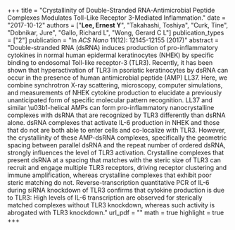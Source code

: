 +++
title = "Crystallinity of Double-Stranded RNA-Antimicrobial Peptide Complexes Modulates Toll-Like Receptor 3-Mediated Inflammation."
date = "2017-10-12"
authors = ["**Lee, Ernest Y**", "Takahashi, Toshiya", "Curk, Tine", "Dobnikar, Jure", "Gallo, Richard L", "Wong, Gerard C L"]
publication_types = ["2"]
publication = "In *ACS Nano* 11(12): 12145-12155 (2017)"
abstract = "Double-stranded RNA (dsRNA) induces production of pro-inflammatory cytokines in normal human epidermal keratinocytes (NHEK) by specific binding to endosomal Toll-like receptor-3 (TLR3). Recently, it has been shown that hyperactivation of TLR3 in psoriatic keratinocytes by dsRNA can occur in the presence of human antimicrobial peptide (AMP) LL37. Here, we combine synchrotron X-ray scattering, microscopy, computer simulations, and measurements of NHEK cytokine production to elucidate a previously unanticipated form of specific molecular pattern recognition. LL37 and similar \u03b1-helical AMPs can form pro-inflammatory nanocrystalline complexes with dsRNA that are recognized by TLR3 differently than dsRNA alone. dsRNA complexes that activate IL-6 production in NHEK and those that do not are both able to enter cells and co-localize with TLR3. However, the crystallinity of these AMP-dsRNA complexes, specifically the geometric spacing between parallel dsRNA and the repeat number of ordered dsRNA, strongly influences the level of TLR3 activation. Crystalline complexes that present dsRNA at a spacing that matches with the steric size of TLR3 can recruit and engage multiple TLR3 receptors, driving receptor clustering and immune amplification, whereas crystalline complexes that exhibit poor steric matching do not. Reverse-transcription quantitative PCR of IL-6 during siRNA knockdown of TLR3 confirms that cytokine production is due to TLR3: High levels of IL-6 transcription are observed for sterically matched complexes without TLR3 knockdown, whereas such activity is abrogated with TLR3 knockdown."
url_pdf = ""
math = true
highlight = true
+++